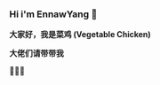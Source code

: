 ### Hi i'm EnnawYang 🤔

**大家好，我是菜鸡 (Vegetable Chicken)** 

**大佬们请带带我** 

💬💬💬

<!--
**EnnawYang/EnnawYang** is a ✨ _special_ ✨ repository because its `README.md` (this file) appears on your GitHub profile.

Here are some ideas to get you started:

- 🔭 I’m currently working on ...
- 🌱 I’m currently learning ...
- 👯 I’m looking to collaborate on ...
- 🤔 I’m looking for help with ...
- 💬 Ask me about ...
- 📫 How to reach me: ...
- 😄 Pronouns: ...
- ⚡ Fun fact: ...
-->
